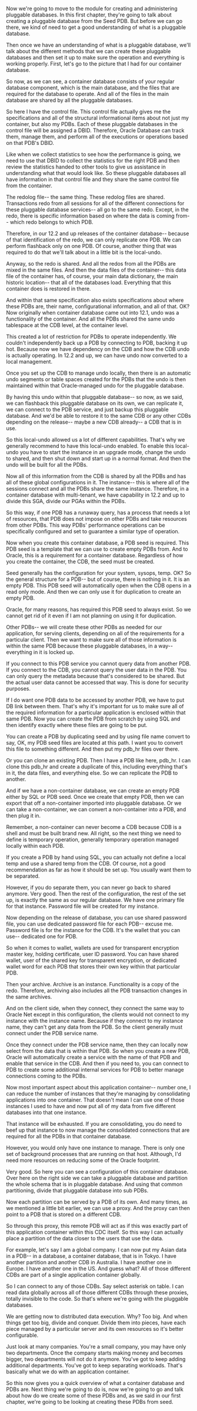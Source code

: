 Now we're going to move to the module for creating and administering pluggable databases. In this first chapter, they're going to talk about creating a pluggable database from the Seed PDB. But before we can go there, we kind of need to get a good understanding of what is a pluggable database.

Then once we have an understanding of what is a pluggable database, we'll talk about the different methods that we can create these pluggable databases and then set it up to make sure the operation and everything is working properly. First, let's go to the picture that I had for our container database.

So now, as we can see, a container database consists of your regular database component, which is the main database, and the files that are required for the database to operate. And all of the files in the main database are shared by all the pluggable databases.

So here I have the control file. This control file actually gives me the specifications and all of the structural informational items about not just my container, but also my PDBs. Each of these pluggable databases in the control file will be assigned a DBID. Therefore, Oracle Database can track them, manage them, and perform all of the executions or operations based on that PDB's DBID.

Like when we collect statistics to see how the performance is going, we need to use that DBID to collect the statistics for the right PDB and then review the statistics handed to other tools to give us assistance in understanding what that would look like. So these pluggable databases all have information in that control file and they share the same control file from the container.

The redolog file-- the same thing. These redolog files are shared. Transactions redo from all sessions for all of the different connections for these pluggable database services-- all go to the same redo. Except, in the redo, there is specific information based on where the data is coming from-- which redo belongs to which PDB.

Therefore, in our 12.2 and up releases of the container database-- because of that identification of the redo, we can only replicate one PDB. We can perform flashback only on one PDB. Of course, another thing that was required to do that we'll talk about in a little bit is the local-undo.

Anyway, so the redo is shared. And all the redos from all the PDBs are mixed in the same files. And then the data files of the container-- this data file of the container has, of course, your main data dictionary, the main historic location-- that all of the databases load. Everything that this container does is restored in there.

And within that same specification also exists specifications about where these PDBs are, their name, configurational information, and all of that. OK? Now originally when container database came out into 12.1, undo was a functionality of the container. And all the PDBs shared the same undo tablespace at the CDB level, at the container level.

This created a lot of restriction for PDBs to operate independently. We couldn't independently back up a PDB by connecting to PDB, backing it up hot. Because now we have dependency on the CDB and how the CDB undo is actually operating. In 12.2 and up, we can have undo now converted to a local management.

Once you set up the CDB to manage undo locally, then there is an automatic undo segments or table spaces created for the PDBs that the undo is then maintained within that Oracle-managed undo for the pluggable database.

By having this undo within that pluggable database-- so now, as we said, we can flashback this pluggable database on its own, we can replicate it, we can connect to the PDB service, and just backup this pluggable database. And we'd be able to restore it to the same CDB or any other CDBs depending on the release-- maybe a new CDB already-- a CDB that is in use.

So this local-undo allowed us a lot of different capabilities. That's why we generally recommend to have this local-undo enabled. To enable this local-undo you have to start the instance in an upgrade mode, change the undo to shared, and then shut down and start up in a normal format. And then the undo will be built for all the PDBs.

Now all of this information from the CDB is shared by all the PDBs and has all of these global configurations in it. The instance-- this is where all of the sessions connect and all the PDBs share the same instance. Therefore, in a container database with multi-tenant, we have capability in 12.2 and up to divide this SGA, divide our PGAs within the PDBs.

So this way, if one PDB has a runaway query, has a process that needs a lot of resources, that PDB does not impose on other PDBs and take resources from other PDBs. This way PDBs' performance operations can be specifically configured and set to guarantee a similar type of operation.

Now when you create this container database, a PDB seed is required. This PDB seed is a template that we can use to create empty PDBs from. And to Oracle, this is a requirement for a container database. Regardless of how you create the container, the CDB, the seed must be created.

Seed generally has the configuration for your system, sysops, temp. OK? So the general structure for a PDB-- but of course, there is nothing in it. It is an empty PDB. This PDB seed will automatically open when the CDB opens in a read only mode. And then we can only use it for duplication to create an empty PDB.

Oracle, for many reasons, has required this PDB seed to always exist. So we cannot get rid of it even if I am not planning on using it for duplication.

Other PDBs-- we will create these other PDBs as needed for our application, for serving clients, depending on all of the requirements for a particular client. Then we want to make sure all of those information is within the same PDB because these pluggable databases, in a way-- everything in it is locked up.

If you connect to this PDB service you cannot query data from another PDB. If you connect to the CDB, you cannot query the user data in the PDB. You can only query the metadata because that's considered to be shared. But the actual user data cannot be accessed that way. This is done for security purposes.

If I do want one PDB data to be accessed by another PDB, we have to put DB link between them. That's why it's important for us to make sure all of the required information for a particular application is enclosed within that same PDB. Now you can create the PDB from scratch by using SQL and then identify exactly where these files are going to be put.

You can create a PDB by duplicating seed and by using file name convert to say, OK, my PDB seed files are located at this path. I want you to convert this file to something different. And then put my pdb_hr files over there.

Or you can clone an existing PDB. Then I have a PDB like here, pdb_hr. I can clone this pdb_hr and create a duplicate of this, including everything that's in it, the data files, and everything else. So we can replicate the PDB to another.

And if we have a non-container database, we can create an empty PDB either by SQL or PDB seed. Once we create that empty PDB, then we can export that off a non-container imported into pluggable database. Or we can take a non-container, we can convert a non-container into a PDB, and then plug it in.

Remember, a non-container can never become a CDB because CDB is a shell and must be built brand new. All right, so the next thing we need to define is temporary operation, generally temporary operation managed locally within each PDB.

If you create a PDB by hand using SQL, you can actually not define a local temp and use a shared temp from the CDB. Of course, not a good recommendation as far as how it should be set up. You usually want them to be separated.

However, if you do separate them, you can never go back to shared anymore. Very good. Then the rest of the configuration, the rest of the set up, is exactly the same as our regular database. We have one primary file for that instance. Password file will be created for my instance.

Now depending on the release of database, you can use shared password file, you can use dedicated password file for each PDB-- excuse me. Password file is for the instance for the CDB. It's the wallet that you can use-- dedicated one for PDB.

So when it comes to wallet, wallets are used for transparent encryption master key, holding certificate, user ID password. You can have shared wallet, user of the shared key for transparent encryption, or dedicated wallet word for each PDB that stores their own key within that particular PDB.

Then your archive. Archive is an instance. Functionality is a copy of the redo. Therefore, archiving also includes all the PDB transaction changes in the same archives.

And on the client side, when they connect, they connect the same way to Oracle Net except in this configuration, the clients would not connect to my instance with the instance name. Because if they connect to my instance name, they can't get any data from the PDB. So the client generally must connect under the PDB service name.

Once they connect under the PDB service name, then they can locally now select from the data that is within that PDB. So when you create a new PDB, Oracle will automatically create a service with the name of that PDB and enable that service in the CDB. And then if you need to, you can connect to PDB to create some additional internal services for PDB to better manage connections coming to the PDBs.

Now most important aspect about this application container-- number one, I can reduce the number of instances that they're managing by consolidating applications into one container. That doesn't mean I can use one of those instances I used to have and now put all of my data from five different databases into that one instance.

That instance will be exhausted. If you are consolidating, you do need to beef up that instance to now manage the consolidated connections that are required for all the PDBs in that container database.

However, you would only have one instance to manage. There is only one set of background processes that are running on that host. Although, I'd need more resources on reducing some of the Oracle footprint.

Very good. So here you can see a configuration of this container database. Over here on the right side we can take a pluggable database and partition the whole schema that is in pluggable database. And using that common partitioning, divide that pluggable database into sub PDBs.

Now each partition can be served by a PDB of its own. And many times, as we mentioned a little bit earlier, we can use a proxy. And the proxy can then point to a PDB that is stored on a different CDB.

So through this proxy, this remote PDB will act as if this was exactly part of this application container within this CDC itself. So this way I can actually place a partition of the data closer to the users that use the data.

For example, let's say I am a global company. I can now put my Asian data in a PDB-- in a database, a container database, that is in Tokyo. I have another partition and another CDB in Australia. I have another one in Europe. I have another one in the US. And guess what? All of those different CDBs are part of a single application container globally.

So I can connect to any of those CDBs. Say select asterisk on table. I can read data globally across all of those different CDBs through these proxies, totally invisible to the code. So that's where we're going with the pluggable databases.

We are getting now to distributed data execution. Why? Too big. And when things get too big, divide and conquer. Divide them into pieces, have each piece managed by a particular server and its own resources so it's better configurable.

Just look at many companies. You're a small company, you may have only two departments. Once the company starts making money and becomes bigger, two departments will not do it anymore. You've got to keep adding additional departments. You've got to keep separating workloads. That's basically what we do with an application container.

So this now gives you a quick overview of what a container database and PDBs are. Next thing we're going to do is, now we're going to go and talk about how do we create some of these PDBs and, as we said in our first chapter, we're going to be looking at creating these PDBs from seed.